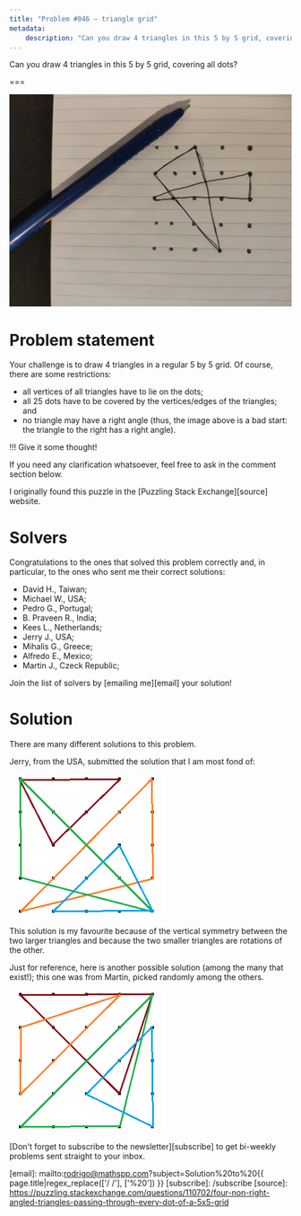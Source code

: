 ```yaml
---
title: "Problem #046 – triangle grid"
metadata:
    description: "Can you draw 4 triangles in this 5 by 5 grid, covering all dots?"
---
```


Can you draw 4 triangles in this 5 by 5 grid, covering all dots?

===

![](thumbnail.png)

# Problem statement

Your challenge is to draw 4 triangles in a regular 5 by 5 grid.
Of course, there are some restrictions:

 - all vertices of all triangles have to lie on the dots;
 - all 25 dots have to be covered by the vertices/edges of the triangles; and
 - no triangle may have a right angle
 (thus, the image above is a bad start: the triangle to the right has a right angle).

!!! Give it some thought!

If you need any clarification whatsoever, feel free to ask in the comment section below.

I originally found this puzzle in the [Puzzling Stack Exchange][source] website.


# Solvers

Congratulations to the ones that solved this problem correctly and, in particular, to the ones
who sent me their correct solutions:

 - David H., Taiwan;
 - Michael W., USA;
 - Pedro G., Portugal;
 - B. Praveen R., India;
 - Kees L., Netherlands;
 - Jerry J., USA;
 - Mihalis G., Greece;
 - Alfredo E., Mexico;
 - Martin J., Czeck Republic;

Join the list of solvers by [emailing me][email] your solution!


# Solution

There are many different solutions to this problem.

Jerry, from the USA, submitted the solution that I am most fond of:

![Solution with vertices ((0, 0), (4, 4), (0, 3)), ((0, 0), (3, 0), (1, 2)), ((0, 4), (4, 0), (4, 3)), ((4, 4), (1, 4), (3, 2))](_jerry.png)

This solution is my favourite because of the vertical symmetry between the two larger triangles
and because the two smaller triangles are rotations of the other.

Just for reference, here is another possible solution (among the many that exist!);
this one was from Martin, picked randomly among the others.

![Solution with vertices ((0, 0), (3, 0), (4, 4)), ((2, 1), (4, 0), (4, 3)), ((0, 4), (3, 1), (4, 4)), ((0, 1), (0, 3), (3, 4))](_martin.png)


[Don't forget to subscribe to the newsletter][subscribe] to get bi-weekly
problems sent straight to your inbox.

[email]: mailto:rodrigo@mathspp.com?subject=Solution%20to%20{{ page.title|regex_replace(['/ /'], ['%20']) }}
[subscribe]: /subscribe
[source]: https://puzzling.stackexchange.com/questions/110702/four-non-right-angled-triangles-passing-through-every-dot-of-a-5x5-grid

